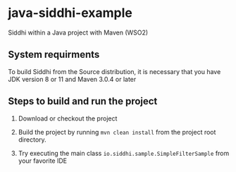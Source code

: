 # java-siddhi-example
Siddhi within a Java project with Maven (WSO2)

## System requirments 
To build Siddhi from the Source distribution, it is necessary that you have JDK version 8 or 11 and Maven 3.0.4 or later

## Steps to build and run the project 

1. Download or checkout the project

2. Build the project by running `mvn clean install` from the project root directory.

3. Try executing the main class `io.siddhi.sample.SimpleFilterSample` from your favorite IDE


